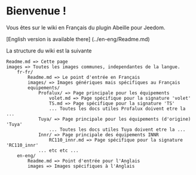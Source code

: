 # Bienvenue !

Vous êtes sur le wiki en Français du plugin Abeille pour Jeedom.

[English version is available there] (../en-eng/Readme.md)

La structure du wiki est la suivante

    Readme.md => Cette page
    images => Toutes les images communes, independantes de la langue.
        fr-fr/
            Readme.md => Le point d'entrée en Français
            images/ => Images génériques mais spécifiques au Français
            equipements/
                Profalux/ => Page principale pour les équipements
                    volet.md => Page spécifique pour la signature 'volet'
                    TS.md => Page spécifique pour la signature 'TS'
                    ... Toutes les docs utiles Profalux doivent etre la ...
                Tuya/ => Page principale pour les équipements (d'origine) 'Tuya'
                    ... Toutes les docs utiles Tuya doivent etre la ...
                Innr/ => Page principale des équipements INNR
                    RC110_innr.md => Page spécifique pour la signature 'RC110_innr'
                ... etc etc ...
        en-eng/
            Readme.md => Point d'entrée pour l'Anglais
            images => Images spécifiques à l'Anglais

